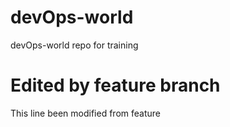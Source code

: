 # devOps-world
devOps-world repo for training 

# Edited by feature branch
This line been modified from feature 
